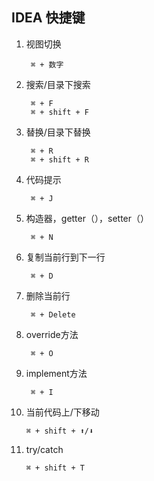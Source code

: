 ## IDEA 快捷键

1. 视图切换

		⌘ + 数字
		
2. 搜索/目录下搜索

		⌘ + F
		⌘ + shift + F
		
3. 替换/目录下替换

		⌘ + R
		⌘ + shift + R
		
4. 代码提示

		⌘ + J
		
5. 构造器，getter（），setter（）

		⌘ + N
		
6. 复制当前行到下一行

		⌘ + D
		
7. 删除当前行

		⌘ + Delete
		
8. override方法

		⌘ + O 
	
9. implement方法

		⌘ + I
		
10. 当前代码上/下移动

		⌘ + shift + ⬆️/⬇️
		
11. try/catch

		⌘ + shift + T